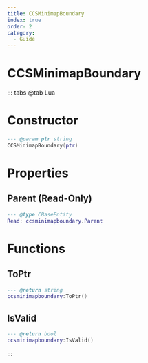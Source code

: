 ```yaml
---
title: CCSMinimapBoundary
index: true
order: 2
category:
  - Guide
---
```


# CCSMinimapBoundary

::: tabs
@tab Lua
# Constructor
```lua
--- @param ptr string
CCSMinimapBoundary(ptr)
```
# Properties
## Parent (Read-Only)
```lua
--- @type CBaseEntity
Read: ccsminimapboundary.Parent
```
# Functions
## ToPtr
```lua
--- @return string
ccsminimapboundary:ToPtr()
```
## IsValid
```lua
--- @return bool
ccsminimapboundary:IsValid()
```

:::